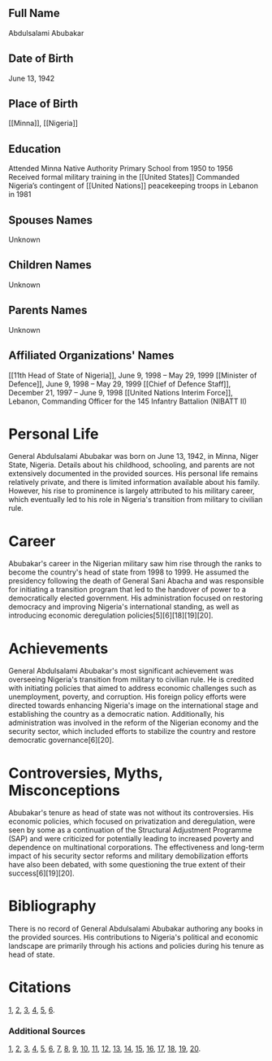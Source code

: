## Full Name
Abdulsalami Abubakar

## Date of Birth
June 13, 1942

## Place of Birth
[[Minna]], [[Nigeria]]

## Education
Attended Minna Native Authority Primary School from 1950 to 1956
Received formal military training in the [[United States]]
Commanded Nigeria’s contingent of [[United Nations]] peacekeeping troops in Lebanon in 1981

## Spouses Names
Unknown

## Children Names
Unknown

## Parents Names
Unknown

## Affiliated Organizations' Names
[[11th Head of State of Nigeria]], June 9, 1998 – May 29, 1999
[[Minister of Defence]], June 9, 1998 – May 29, 1999
[[Chief of Defence Staff]], December 21, 1997 – June 9, 1998
[[United Nations Interim Force]], Lebanon, Commanding Officer for the 145 Infantry Battalion (NIBATT II)

# Personal Life

General Abdulsalami Abubakar was born on June 13, 1942, in Minna, Niger State, Nigeria. Details about his childhood, schooling, and parents are not extensively documented in the provided sources. His personal life remains relatively private, and there is limited information available about his family. However, his rise to prominence is largely attributed to his military career, which eventually led to his role in Nigeria's transition from military to civilian rule.

# Career

Abubakar's career in the Nigerian military saw him rise through the ranks to become the country's head of state from 1998 to 1999. He assumed the presidency following the death of General Sani Abacha and was responsible for initiating a transition program that led to the handover of power to a democratically elected government. His administration focused on restoring democracy and improving Nigeria's international standing, as well as introducing economic deregulation policies[5][6][18][19][20].

# Achievements

General Abdulsalami Abubakar's most significant achievement was overseeing Nigeria's transition from military to civilian rule. He is credited with initiating policies that aimed to address economic challenges such as unemployment, poverty, and corruption. His foreign policy efforts were directed towards enhancing Nigeria's image on the international stage and establishing the country as a democratic nation. Additionally, his administration was involved in the reform of the Nigerian economy and the security sector, which included efforts to stabilize the country and restore democratic governance[6][20].

# Controversies, Myths, Misconceptions

Abubakar's tenure as head of state was not without its controversies. His economic policies, which focused on privatization and deregulation, were seen by some as a continuation of the Structural Adjustment Programme (SAP) and were criticized for potentially leading to increased poverty and dependence on multinational corporations. The effectiveness and long-term impact of his security sector reforms and military demobilization efforts have also been debated, with some questioning the true extent of their success[6][19][20].

# Bibliography

There is no record of General Abdulsalami Abubakar authoring any books in the provided sources. His contributions to Nigeria's political and economic landscape are primarily through his actions and policies during his tenure as head of state.

# Citations
[1](https://www.semanticscholar.org/paper/0cd318714d2f6aa9827675dba82b33b9b3a3e7f8), [2](https://www.semanticscholar.org/paper/e535cd024692745528eb0e4641ef52e8392f87a0), [3](https://www.semanticscholar.org/paper/04c9b6949cba5cbce6af789c2222e96ae79ece7f), [4](https://www.semanticscholar.org/paper/b490e38d7605050283c373cf44d74ea388790c61), [5](https://www.semanticscholar.org/paper/3e15d28d107441c69b92e73638e13de778276ed3), [6](https://www.semanticscholar.org/paper/f2dbe4289d2725732e97d82310b9d21aa146ef3d).

### Additional Sources
[1](https://www.semanticscholar.org/paper/3e15d28d107441c69b92e73638e13de778276ed3), [2](https://pubmed.ncbi.nlm.nih.gov/28738015/), [3](https://www.semanticscholar.org/paper/0cd318714d2f6aa9827675dba82b33b9b3a3e7f8), [4](https://www.semanticscholar.org/paper/e535cd024692745528eb0e4641ef52e8392f87a0), [5](https://pubmed.ncbi.nlm.nih.gov/37970782/), [6](https://www.semanticscholar.org/paper/f2dbe4289d2725732e97d82310b9d21aa146ef3d), [7](https://www.semanticscholar.org/paper/de7104f3921eb3c038ed7f94ff04557b04d48cb8), [8](https://www.semanticscholar.org/paper/a931f657b748205cfac073ab9cbbbcf0edcd737b), [9](https://www.semanticscholar.org/paper/b490e38d7605050283c373cf44d74ea388790c61), [10](https://www.semanticscholar.org/paper/8302164e7bff2baf8797c4546da2563d1caa2788), [11](https://www.semanticscholar.org/paper/04c9b6949cba5cbce6af789c2222e96ae79ece7f), [12](https://www.semanticscholar.org/paper/e7d327c234e4eb24f40682ba79fd33a5c2ec3bce), [13](https://www.semanticscholar.org/paper/564483bf4c4f0150ea622a35392f37eede2be16a), [14](https://www.semanticscholar.org/paper/a52c1e93887653ed0a10136dc21c12b1e6c00342), [15](https://www.semanticscholar.org/paper/2ff3aef001c127ac52426e9150e9fc9473cb35d5), [16](https://www.semanticscholar.org/paper/111f8394d7cd537bf38c74ac285ddc3caff40612), [17](https://www.semanticscholar.org/paper/c63a90354f408ab01886c90a90b899a7d9ab4546), [18](https://www.semanticscholar.org/paper/6ca49d3f23b621f9b64b3cf88a68f219454fa253), [19](https://www.semanticscholar.org/paper/59ae000c099a549f8a0b6f8c0f510e0b1860bb59), [20](https://www.semanticscholar.org/paper/d6fc43d244fe45f7cd990268dda13486140c4d34).